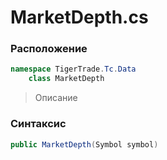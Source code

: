 
# MarketDepth.cs
### Расположение
```csharp
namespace TigerTrade.Tc.Data  
    class MarketDepth
```

> Описание

### Синтаксис
```csharp
public MarketDepth(Symbol symbol)
```
